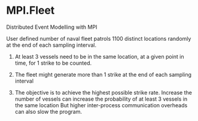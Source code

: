 # MPI.Fleet
Distributed Event Modelling with MPI

User defined number of naval fleet patrols 1100 distinct locations randomly at the end of each sampling interval.

1. At least 3 vessels need to be in the same location, at a given point in time, for 1 strike to be counted.

2. The fleet might generate more than 1 strike at the end of each sampling interval

3. The objective is to achieve the highest possible strike rate.
    Increase the number of vessels can increase the probability of at least 3 vessels in the same location
    But higher inter-process communication overheads can also slow the program.
